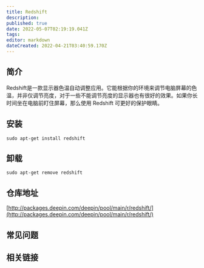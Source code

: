 ```yaml
---
title: Redshift
description: 
published: true
date: 2022-05-07T02:19:19.041Z
tags: 
editor: markdown
dateCreated: 2022-04-21T03:40:59.170Z
---
```


## 简介

Redshift是一款显示器色温自动调整应用。它能根据你的环境来调节电脑屏幕的色温，并非仅调节亮度，对于一些不能调节亮度的显示器也有很好的效果。如果你长时间坐在电脑前盯住屏幕，那么使用 Redshift 可更好的保护眼睛。

## 安装

`sudo apt-get install redshift`

## 卸载

`sudo apt-get remove redshift`

## 仓库地址

[http://packages.deepin.com/deepin/pool/main/r/redshift/](http://packages.deepin.com/deepin/pool/main/r/redshift/)


## 常见问题


## 相关链接